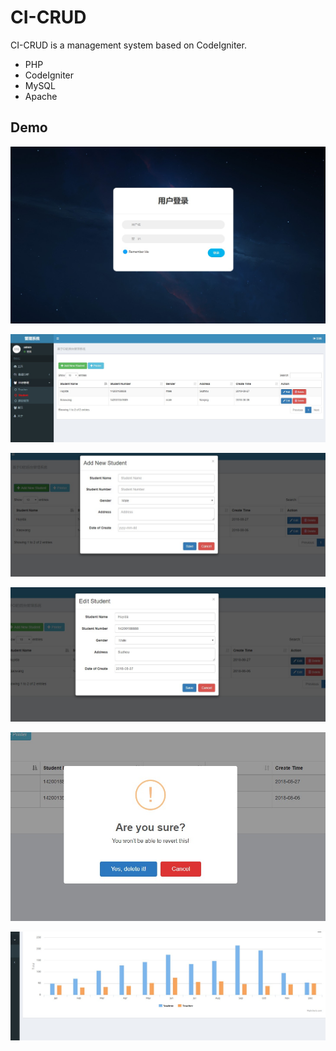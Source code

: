 # CI-CRUD

CI-CRUD is a management system based on CodeIgniter.

- PHP
- CodeIgniter
- MySQL
- Apache

## Demo

![student_main](doc/img/login.jpg)

![student_main](doc/img/student_main.jpg)



![add_new_student](doc/img/add_new_student.jpg)



![edit_student](doc/img/edit_student.jpg)



![delete_student](doc/img/delete_student.jpg)



![charts](doc/img/charts.jpg)